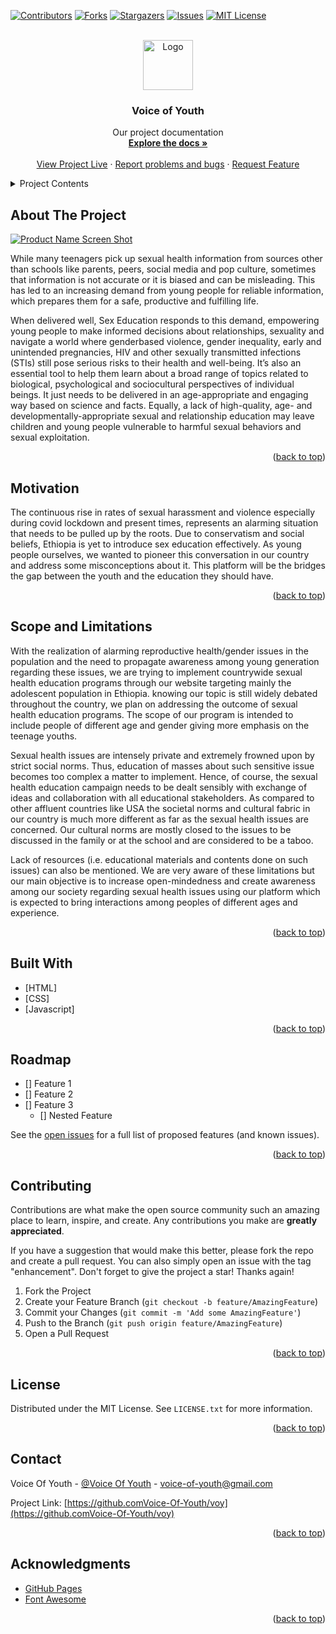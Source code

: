 <div id="top"></div>

[![Contributors][contributors-shield]][contributors-url]
[![Forks][forks-shield]][forks-url]
[![Stargazers][stars-shield]][stars-url]
[![Issues][issues-shield]][issues-url]
[![MIT License][license-shield]][license-url]

<!-- PROJECT LOGO -->
<br />
<div align="center">
  <a href="https://github.com/Voice-Of-Youth/voy">
    <img src="images/logo.png" alt="Logo" width="80" height="80">
  </a>

  <h3 align="center">Voice of Youth</h3>

  <p align="center">
    Our project documentation
    <br />
    <a href="https://github.com/Voice-Of-Youth/voy"><strong>Explore the docs »</strong></a>
    <br />
    <br />
    <a href="https://voice-of-youth.github.io/voy/">View Project Live</a>
    ·
    <a href="https://github.com/Voice-Of-Youth/voy/issues">Report problems and bugs</a>
    ·
    <a href="https://github.com/Voice-Of-Youth/voy/issues">Request Feature</a>
  </p>
</div>

<!-- TABLE OF CONTENTS -->
<details>
  <summary>Project Contents</summary>
  <ol>
    <li><a href="#about-the-project">About The Project</a</li>
    <li><a href="#motivation">Motivation</a></li>
    <li><a href="#scope-and-limitation">Scope and Limitation</a></li>
    <li><a href="#roadmap">Roadmap</a></li>
    <li><a href="#built-with">Built With</a></li>
    <li><a href="#contributing">Contributing</a></li>
    <li><a href="#license">License</a></li>
    <li><a href="#contact">Contact</a></li>
    <li><a href="#acknowledgments">Acknowledgments</a></li>
  </ol>
</details>

<!-- ABOUT THE PROJECT -->
## About The Project

[![Product Name Screen Shot][product-screenshot]](https://example.com)

While many teenagers pick up sexual health information from sources other than schools like parents, peers, social media and pop culture, sometimes that information is not accurate or it is biased and can be misleading. This has led to an increasing demand from young people for reliable information, which prepares them for a safe, productive and fulfilling life.

When delivered well, Sex Education responds to this demand, empowering young people to make informed decisions about relationships, sexuality and navigate a world where genderbased violence, gender inequality, early and unintended pregnancies, HIV and other sexually transmitted infections (STIs) still pose serious risks to their health and well-being. It’s also an essential tool to help them learn about a broad range of topics related to biological, psychological and sociocultural perspectives of individual beings. It just needs to be delivered in an age-appropriate and engaging way based on science and facts. Equally, a lack of high-quality, age- and developmentally-appropriate sexual and relationship education may leave children and young people vulnerable to harmful sexual behaviors and sexual exploitation.

<p align="right">(<a href="#top">back to top</a>)</p>

<!-- Motivatiion THE PROJECT -->
## Motivation

The continuous rise in rates of sexual harassment and violence especially during covid lockdown and present times, represents an alarming situation that needs to be pulled up by the roots. Due to conservatism and social beliefs, Ethiopia is yet to introduce sex education effectively. As young people ourselves, we wanted to pioneer this conversation in our country and address some misconceptions about it. This platform will be the bridges the gap between the youth and the education they should have.

<p align="right">(<a href="#top">back to top</a>)</p>

<!-- Motivatiion THE PROJECT -->
## Scope and Limitations

With the realization of alarming reproductive health/gender issues in the population and the need to propagate awareness among young generation regarding these issues, we are trying to implement countrywide sexual health education programs through our website targeting mainly the adolescent population in Ethiopia. knowing our topic is still widely debated throughout the country, we plan on addressing the outcome of sexual health education programs.
The scope of our program is intended to include people of different age and gender giving more emphasis on the teenage youths.

Sexual health issues are intensely private and extremely frowned upon by strict social norms. Thus, education of masses about such sensitive issue becomes too complex a matter to implement. Hence, of course, the sexual health education campaign needs to be dealt sensibly with exchange of ideas and collaboration with all educational stakeholders. As compared to other affluent countries like USA the societal norms and cultural fabric in our country is much more different as far as the sexual health issues are concerned. Our cultural norms are mostly closed to the issues to be discussed in the family or at the school and are considered to be a taboo.

Lack of resources (i.e. educational materials and contents done on such issues) can also be mentioned.
We are very aware of these limitations but our main objective is to increase open-mindedness and create awareness among our society regarding sexual health issues using our platform which is expected to bring interactions among peoples of different ages and experience.
<p align="right">(<a href="#top">back to top</a>)</p>

## Built With

* [HTML]
* [CSS]
* [Javascript]

<p align="right">(<a href="#top">back to top</a>)</p>

<!-- ROADMAP -->
## Roadmap

- [] Feature 1
- [] Feature 2
- [] Feature 3
    - [] Nested Feature

See the [open issues](https://https://github.com/Voice-Of-Youth/voy/issues) for a full list of proposed features (and known issues).

<p align="right">(<a href="#top">back to top</a>)</p>

<!-- CONTRIBUTING -->
## Contributing

Contributions are what make the open source community such an amazing place to learn, inspire, and create. Any contributions you make are **greatly appreciated**.

If you have a suggestion that would make this better, please fork the repo and create a pull request. You can also simply open an issue with the tag "enhancement".
Don't forget to give the project a star! Thanks again!

1. Fork the Project
2. Create your Feature Branch (`git checkout -b feature/AmazingFeature`)
3. Commit your Changes (`git commit -m 'Add some AmazingFeature'`)
4. Push to the Branch (`git push origin feature/AmazingFeature`)
5. Open a Pull Request

<p align="right">(<a href="#top">back to top</a>)</p>

<!-- LICENSE -->
## License

Distributed under the MIT License. See `LICENSE.txt` for more information.

<p align="right">(<a href="#top">back to top</a>)</p>

<!-- CONTACT -->
## Contact

Voice Of Youth - [@Voice Of Youth](https://twitter.com/Voice-of-youth) - voice-of-youth@gmail.com

Project Link: [https://github.comVoice-Of-Youth/voy](https://github.comVoice-Of-Youth/voy)

<p align="right">(<a href="#top">back to top</a>)</p>

<!-- ACKNOWLEDGMENTS -->
## Acknowledgments

* [GitHub Pages](https://pages.github.com)
* [Font Awesome](https://fontawesome.com)

<p align="right">(<a href="#top">back to top</a>)</p>

<!-- MARKDOWN LINKS & IMAGES -->
<!-- https://www.markdownguide.org/basic-syntax/#reference-style-links -->
[contributors-shield]: https://img.shields.io/github/contributors/Voice-Of-Youth/voy.svg?style=for-the-badge
[contributors-url]: https://github.com/Voice-Of-Youth/voy/graphs/contributors
[forks-shield]: https://img.shields.io/github/forks/Voice-Of-Youth/voy.svg?style=for-the-badge
[forks-url]: https://github.com/Voice-Of-Youth/voy/network/members
[stars-shield]: https://img.shields.io/github/stars/Voice-Of-Youth/voy.svg?style=for-the-badge
[stars-url]: https://github.com/Voice-Of-Youth/voy/stargazers
[issues-shield]: https://img.shields.io/github/issues/Voice-Of-Youth/voy.svg?style=for-the-badge
[issues-url]: https://github.com/Voice-Of-Youth/voy/issues
[license-shield]: https://img.shields.io/github/license/Voice-Of-Youth/voy.svg?style=for-the-badge
[license-url]: https://github.com/Voice-Of-Youth/voy/blob/master/LICENSE.txt
[product-screenshot]: images/screenshot.png
